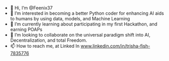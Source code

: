 - 👋 Hi, I’m @Feenix37
- 👀 I’m interested in becoming a better Python coder for enhancing AI aids to humans by using data, models, and Machine Learning
- 🌱 I’m currently learning about participating in my first Hackathon, and earning POAPs
- 💞️ I’m looking to collaborate on the universal paradigm shift into AI, Decentralization, and total Freedom.
- 📫 How to reach me, at Linked In  www.linkedin.com/in/trisha-fish-7835776     

<!---
Feenix37/Feenix37 is a ✨ special ✨ repository because its `README.md` (this file) appears on your GitHub profile.
You can click the Preview link to take a look at your changes.
--->
